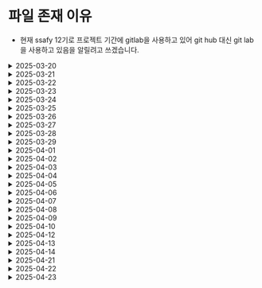# 파일 존재 이유

- 현재 ssafy 12기로 프로젝트 기간에 gitlab을 사용하고 있어 git hub 대신 git lab을 사용하고 있음을 알릴려고 쓰겠습니다.

<details>
    <summary>2025-03-20</summary>

![alt text](images/2025-03-20.png)

</details>

<details>
    <summary>2025-03-21</summary>

![alt text](images/2025-03-21.png)

</details>

<details>
    <summary>2025-03-22</summary>

![alt text](images/2025-03-22.png)

</details>

<details>
    <summary>2025-03-23</summary>

![alt text](images/2025-03-23.png)

</details>

<details>
    <summary>2025-03-24</summary>

![alt text](images/2025-03-24.png)

</details>

<details>
    <summary>2025-03-25</summary>

![alt text](images/2025-03-25.png)

</details>

<details>
    <summary>2025-03-26</summary>

![alt text](images/2025-03-26.png)

</details>

<details>
    <summary>2025-03-27</summary>

![alt text](images/2025-03-27.png)

</details>

<details>
    <summary>2025-03-28</summary>

![alt text](images/2025-03-28.png)

</details>

<details>
    <summary>2025-03-29</summary>

![alt text](images/2025-03-29.png)

### 오늘은 주말사이 팀원간에 깃 충돌을 막기위해 로컬에서만 작업해서 기여도가 작습니다. !

</details>

<details>
    <summary>2025-04-01</summary>

![alt text](images/2025-04-01.png)

</details>

<details>
    <summary>2025-04-02</summary>

![alt text](images/2025-04-02.png)

</details>

<details>
    <summary>2025-04-03</summary>

![alt text](images/2025-04-03.png)

</details>

<details>
    <summary>2025-04-04</summary>

![alt text](images/2025-04-04.png)

</details>

<details>
    <summary>2025-04-05</summary>

![alt text](images/2025-04-05.png)

</details>

<details>
    <summary>2025-04-06</summary>

![alt text](images/2025-04-06.png)

</details>

<details>
    <summary>2025-04-07</summary>

![alt text](images/2025-04-07.png)

</details>

<details>
    <summary>2025-04-08</summary>

![alt text](images/2025-04-08.png)

</details>

<details>
    <summary>2025-04-09</summary>

![alt text](images/2025-04-09.png)

</details>

<details>
    <summary>2025-04-10</summary>

![alt text](images/2025-04-10.png)

</details>

<details>
    <summary>2025-04-12</summary>

![alt text](images/2025-04-12.png)

</details>

<details>
    <summary>2025-04-13</summary>

![alt text](images/2025-04-13.png)

</details>

<details>
    <summary>2025-04-14</summary>

![alt text](images/2025-04-14.png)

</details>

<details>
    <summary>2025-04-21</summary>

![alt text](images/2025-04-21.png)

</details>

<details>
    <summary>2025-04-22</summary>

![alt text](images/2025-04-22.png)

</details>

<details>
    <summary>2025-04-23</summary>

![alt text](images/2025-04-23.png)

</details>
